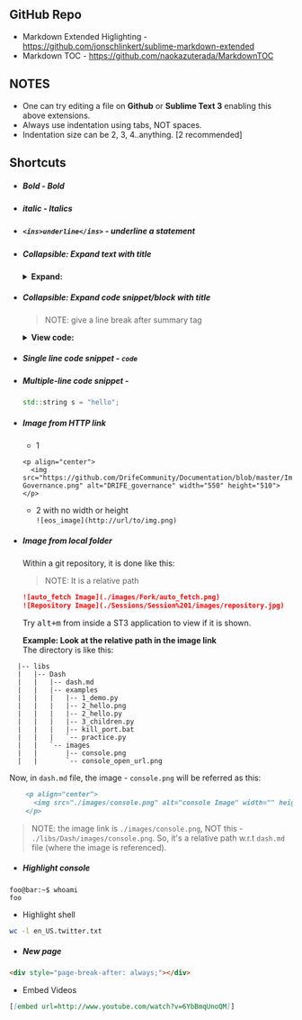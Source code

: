 ## GitHub Repo
* Markdown Extended Higlighting - https://github.com/jonschlinkert/sublime-markdown-extended
* Markdown TOC - https://github.com/naokazuterada/MarkdownTOC

## NOTES
* One can try editing a file on __Github__ or __Sublime Text 3__ enabling this above extensions.
* Always use indentation using tabs, NOT spaces.
* Indentation size can be 2, 3, 4..anything. [2 recommended]

## Shortcuts
* ##### **Bold** - Bold
* ##### _italic_ - Italics
* ##### `<ins>underline</ins>` - underline a statement
* ##### Collapsible: Expand text with title
  <details>
  <summary><b>Expand: </b></summary>
		
	<h2>Abhijit is a good boy</h2>
	<p>Humand is a village in Chashm Rural District, Shahmirzad District, Mehdishahr County, Semnan Province, Iran. At the 2006 census, its existence was noted, but its population was not reported. </p>
		
  </details>
* ##### Collapsible: Expand code snippet/block with title
	> NOTE: give a line break after summary tag

	<details>
	<summary><b>View code: </b></summary>

	```cpp
	std::cout << "With Iterator:" << std::endl;
	for (std::vector<string>::iterator i = v.begin(); i != v.end(); ++i)
	{
		std::cout << *i << std::endl;
	}
	```
	</details>

* ##### Single line code snippet - `code`
* ##### Multiple-line code snippet - 
  ```cpp
  std::string s = "hello";
  ```
* ##### Image from HTTP link
  - 1
  ```
  <p align="center">
    <img src="https://github.com/DrifeCommunity/Documentation/blob/master/Images/DRIFE-Governance.png" alt="DRIFE_governance" width="550" height="510">
  </p>
  ```
  - 2 with no width or height <br/>
  `![eos_image](http://url/to/img.png)`
  
* ##### Image from local folder
  Within a git repository, it is done like this:
  
  > NOTE: It is a relative path 
  ```markdown
  ![auto_fetch Image](./images/Fork/auto_fetch.png)
  ![Repository Image](./Sessions/Session%201/images/repository.jpg)
  ```
  Try <kbd>alt+m</kbd> from inside a ST3 application to view if it is shown.
  
  __Example: Look at the relative path in the image link__ <br/>
  The directory is like this:
```console
  |-- libs
  |   |-- Dash
  |   |   |-- dash.md
  |   |   |-- examples
  |   |   |   |-- 1_demo.py
  |   |   |   |-- 2_hello.png
  |   |   |   |-- 2_hello.py
  |   |   |   |-- 3_children.py
  |   |   |   |-- kill_port.bat
  |   |   |   `-- practice.py
  |   |   `-- images
  |   |       |-- console.png
  |   |       `-- console_open_url.png

```
  Now, in `dash.md` file, the image - `console.png` will be referred as this:
```markdown
	<p align="center">
	  <img src="./images/console.png" alt="console Image" width="" height="">
	</p>
```
  > NOTE: the image link is `./images/console.png`, NOT this - `./libs/Dash/images/console.png`. So, it's a relative path w.r.t `dash.md` file (where the image is referenced).
  
* ##### Highlight console
```console
foo@bar:~$ whoami
foo
```
* Highlight shell
```sh
wc -l en_US.twitter.txt 
```
* ##### New page
```markdown
<div style="page-break-after: always;"></div>
```
* Embed Videos
```md
[[embed url=http://www.youtube.com/watch?v=6YbBmqUnoQM]]
```

